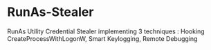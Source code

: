 # RunAs-Stealer
RunAs Utility Credential Stealer implementing 3 techniques : Hooking CreateProcessWithLogonW, Smart Keylogging, Remote Debugging
